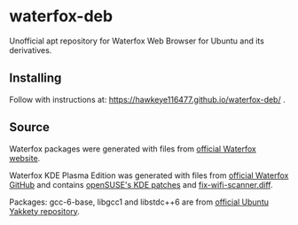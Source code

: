 # waterfox-deb
Unofficial apt repository for Waterfox Web Browser for Ubuntu and its derivatives.

## Installing
Follow with instructions at: https://hawkeye116477.github.io/waterfox-deb/ .

## Source
Waterfox packages were generated with files from <a href="https://www.waterfoxproject.org/downloads">official Waterfox website</a>.

Waterfox KDE Plasma Edition was generated with files from <a href="https://github.com/MrAlex94/Waterfox">official Waterfox GitHub</a> and contains <a href="http://www.rosenauer.org/hg/mozilla/file/tip/">openSUSE's KDE patches</a> and <a href="https://github.com/manjaro/packages-community/blob/master/firefox-kde/fix-wifi-scanner.diff">fix-wifi-scanner.diff</a>. 

Packages: gcc-6-base, libgcc1 and libstdc++6 are from <a href="https://launchpad.net/ubuntu/yakkety/amd64/libstdc++6/6.2.0-5ubuntu12">official Ubuntu Yakkety repository</a>.

